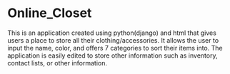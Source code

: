<h1>Online_Closet</h1>

<p>This is an application created using python(django) and html that gives users a place to store all their clothing/accessories. It allows the user to input the name, color, and offers 7 categories to sort their items into. The application is easily edited to store other information such as inventory, contact lists, or other information. </p>
